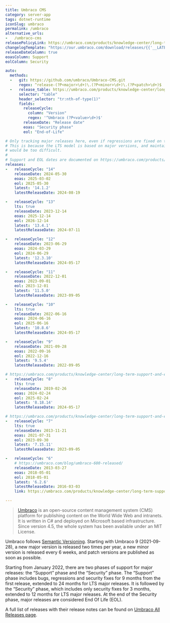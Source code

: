 ```yaml
---
title: Umbraco CMS
category: server-app
tags: dotnet-runtime
iconSlug: umbraco
permalink: /umbraco
alternative_urls:
-   /umbraco-cms
releasePolicyLink: https://umbraco.com/products/knowledge-center/long-term-support-and-end-of-life/
changelogTemplate: "https://our.umbraco.com/download/releases/{{'__LATEST__'|replace:'.',''}}"
releaseDateColumn: true
eoasColumn: Support
eolColumn: Security

auto:
  methods:
  -   git: https://github.com/umbraco/Umbraco-CMS.git
      regex: ^release-(?P<major>\d+)\.(?P<minor>\d+)\.(?P<patch>\d+)$
  -   release_table: https://umbraco.com/products/knowledge-center/long-term-support-and-end-of-life/
      selector: "table"
      header_selector: "tr:nth-of-type(1)"
      fields:
        releaseCycle:
          column: "Version"
          regex: '^Umbraco (?P<value>\d+)$'
        releaseDate: "Release date"
        eoas: "Security phase"
        eol: "End-of-Life"

# Only tracking major releases here, even if regressions are fixed on the last three minors.
# This is because the LTS model is based on major versions, and maintaining so many minor versions
# would be too difficult.
#
# Support and EOL dates are documented on https://umbraco.com/products/knowledge-center/long-term-support-and-end-of-life/.
releases:
-   releaseCycle: "14"
    releaseDate: 2024-05-30
    eoas: 2025-03-02
    eol: 2025-05-30
    latest: '14.1.2'
    latestReleaseDate: 2024-08-19

-   releaseCycle: "13"
    lts: true
    releaseDate: 2023-12-14
    eoas: 2025-12-14
    eol: 2026-12-14
    latest: '13.4.1'
    latestReleaseDate: 2024-07-11

-   releaseCycle: "12"
    releaseDate: 2023-06-29
    eoas: 2024-03-29
    eol: 2024-06-29
    latest: '12.3.10'
    latestReleaseDate: 2024-05-17

-   releaseCycle: "11"
    releaseDate: 2022-12-01
    eoas: 2023-09-01
    eol: 2023-12-01
    latest: '11.5.0'
    latestReleaseDate: 2023-09-05

-   releaseCycle: "10"
    lts: true
    releaseDate: 2022-06-16
    eoas: 2024-06-16
    eol: 2025-06-16
    latest: '10.8.6'
    latestReleaseDate: 2024-05-17

-   releaseCycle: "9"
    releaseDate: 2021-09-28
    eoas: 2022-09-16
    eol: 2022-12-16
    latest: '9.5.4'
    latestReleaseDate: 2022-09-05

# https://umbraco.com/products/knowledge-center/long-term-support-and-end-of-life/umbraco-8-end-of-life-eol/
-   releaseCycle: "8"
    lts: true
    releaseDate: 2019-02-26
    eoas: 2024-02-24
    eol: 2025-02-24
    latest: '8.18.14'
    latestReleaseDate: 2024-05-17

# https://umbraco.com/products/knowledge-center/long-term-support-and-end-of-life/umbraco-7-end-of-life-eol/
-   releaseCycle: "7"
    lts: true
    releaseDate: 2013-11-21
    eoas: 2021-07-31
    eol: 2023-09-30
    latest: '7.15.11'
    latestReleaseDate: 2023-09-05

-   releaseCycle: "6"
    # https://umbraco.com/blog/umbraco-600-released/
    releaseDate: 2013-03-27
    eoas: 2018-05-01
    eol: 2018-05-01
    latest: '6.2.6'
    latestReleaseDate: 2016-03-03
    link: https://umbraco.com/products/knowledge-center/long-term-support-and-end-of-life/umbraco-6-end-of-life-eol/

---
```


> [Umbraco](https://umbraco.com/) is an open-source content management system (CMS) platform for
> publishing content on the World Wide Web and intranets. It is written in C# and deployed on
> Microsoft based infrastructure. Since version 4.5, the whole system has been available under an
> MIT License.

Umbraco follows [Semantic Versioning](https://umbraco.com/products/knowledge-center/versioning-and-release-cadence/).
Starting with Umbraco 9 (2021-09-28), a new major version is released two times per year, a new
minor version is released every 6 weeks, and patch versions are published as soon as possible.

Starting from January 2022, there are two phases of support for major releases: the “Support” phase
and the “Security” phase. The “Support” phase includes bugs, regressions and security fixes for 9
months from the first release, extended to 24 months for LTS major releases. It is followed by the
“Security” phase, which includes only security fixes for 3 months, extended to 12 months for LTS
major releases. At the end of the Security phase, major releases are considered End Of Life (EOL).

A full list of releases with their release notes can be found on
[Umbraco All Releases page](https://our.umbraco.com/download/releases).
